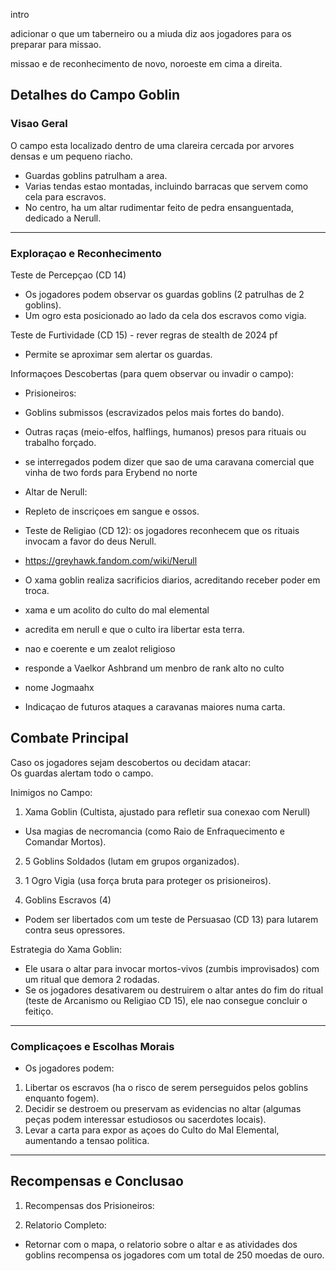 intro

adicionar o que um taberneiro ou a miuda diz aos jogadores para os preparar
para missao.

missao e de reconhecimento de novo, noroeste em cima a direita.

## Detalhes do Campo Goblin

### Visao Geral

O campo esta localizado dentro de uma clareira cercada por arvores densas e um
pequeno riacho.

  * Guardas goblins patrulham a area.
  * Varias tendas estao montadas, incluindo barracas que servem como cela para escravos.
  * No centro, ha um altar rudimentar feito de pedra ensanguentada, dedicado a Nerull.

* * *

### Exploraçao e Reconhecimento

Teste de Percepçao (CD 14)

  * Os jogadores podem observar os guardas goblins (2 patrulhas de 2 goblins).
  * Um ogro esta posicionado ao lado da cela dos escravos como vigia.

Teste de Furtividade (CD 15) - rever regras de stealth de 2024 pf

  * Permite se aproximar sem alertar os guardas.

Informaçoes Descobertas (para quem observar ou invadir o campo):

  * Prisioneiros:  

  * Goblins submissos (escravizados pelos mais fortes do bando).
  * Outras raças (meio-elfos, halflings, humanos) presos para rituais ou trabalho forçado.

  * se interregados podem dizer que sao de uma caravana comercial que vinha de two fords para Erybend no norte

  * Altar de Nerull:  

  * Repleto de inscriçoes em sangue e ossos.
  * Teste de Religiao (CD 12): os jogadores reconhecem que os rituais invocam a favor do deus Nerull.

  * https://greyhawk.fandom.com/wiki/Nerull

  * O xama goblin realiza sacrificios diarios, acreditando receber poder em troca.

  * xama e um acolito do culto do mal elemental

  * acredita em nerull e que o culto ira libertar esta terra.
  * nao e coerente e um zealot religioso
  * responde a Vaelkor Ashbrand um menbro de rank alto no culto

  * nome Jogmaahx
  * Indicaçao de futuros ataques a caravanas maiores numa carta.

## Combate Principal

Caso os jogadores sejam descobertos ou decidam atacar:  
Os guardas alertam todo o campo.

Inimigos no Campo:

  1. Xama Goblin (Cultista, ajustado para refletir sua conexao com Nerull)  

  * Usa magias de necromancia (como Raio de Enfraquecimento e Comandar Mortos).

  2. 5 Goblins Soldados (lutam em grupos organizados).  

  3. 1 Ogro Vigia (usa força bruta para proteger os prisioneiros).  

  4. Goblins Escravos (4)  

  * Podem ser libertados com um teste de Persuasao (CD 13) para lutarem contra seus opressores.

Estrategia do Xama Goblin:

  * Ele usara o altar para invocar mortos-vivos (zumbis improvisados) com um ritual que demora 2 rodadas.
  * Se os jogadores desativarem ou destruirem o altar antes do fim do ritual (teste de Arcanismo ou Religiao CD 15), ele nao consegue concluir o feitiço.

* * *

### Complicaçoes e Escolhas Morais

  * Os jogadores podem:

  1. Libertar os escravos (ha o risco de serem perseguidos pelos goblins enquanto fogem).
  2. Decidir se destroem ou preservam as evidencias no altar (algumas peças podem interessar estudiosos ou sacerdotes locais).
  3. Levar a carta para expor as açoes do Culto do Mal Elemental, aumentando a tensao politica.

* * *

## Recompensas e Conclusao

  1. Recompensas dos Prisioneiros:  

  2. Relatorio Completo:  

  * Retornar com o mapa, o relatorio sobre o altar e as atividades dos goblins recompensa os jogadores com um total de 250 moedas de ouro.

